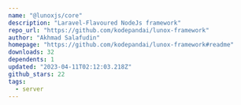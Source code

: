 ```yaml
---
name: "@lunoxjs/core"
description: "Laravel-Flavoured NodeJs framework"
repo_url: "https://github.com/kodepandai/lunox-framework"
author: "Akhmad Salafudin"
homepage: "https://github.com/kodepandai/lunox-framework#readme"
downloads: 32
dependents: 1
updated: "2023-04-11T02:12:03.218Z"
github_stars: 22
tags: 
  - server
---
```

